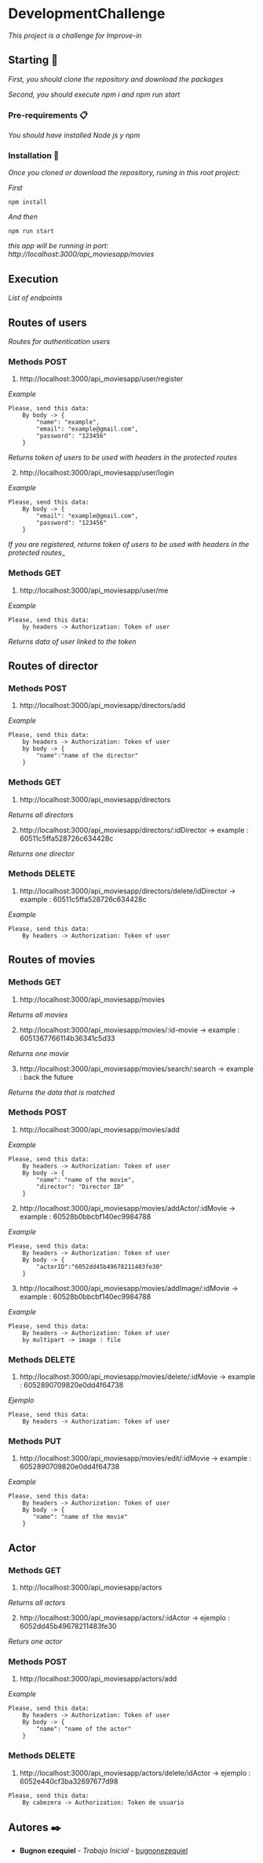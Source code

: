 # DevelopmentChallenge

_This project is a challenge for Improve-in_

## Starting 🚀

_First, you should clone the repository and download the packages_

_Second, you should execute npm i and npm run start_


### Pre-requirements  📋

_You should have installed Node js y npm_

### Installation 🔧

_Once you cloned or download the repository, runing in this root project:_

_First_

```
npm install 
```

_And then_

```
npm run start
```

_this app will be running in port: http://localhost:3000/api_moviesapp/movies_

## Execution

_List of endpoints_


## Routes of users 

_Routes for authentication users_

### Methods POST

1. http://localhost:3000/api_moviesapp/user/register

_Example_

```
Please, send this data: 
    By body -> {
        "name": "example",
        "email": "example@gmail.com",
        "password": "123456"
    }
```

_Returns token of users to be used with headers in the protected routes_


2. http://localhost:3000/api_moviesapp/user/login

_Example_

```
Please, send this data: 
    By body -> {
        "email": "example@gmail.com",
        "password": "123456"
    }
```
_If you are registered, returns token of users to be used with headers in the protected routes__


### Methods GET

1. http://localhost:3000/api_moviesapp/user/me

_Example_

```
Please, send this data:
    by headers -> Authorization: Token of user
```
_Returns data of user linked to the token_

## Routes of director

### Methods POST 

1. http://localhost:3000/api_moviesapp/directors/add

_Example_

```
Please, send this data:
    by headers -> Authorization: Token of user
    by body -> {
	    "name":"name of the director"
    }
```


### Methods GET

1. http://localhost:3000/api_moviesapp/directors

_Returns all directors_

2. http://localhost:3000/api_moviesapp/directors/:idDirector -> example : 60511c5ffa528726c634428c

_Returns one director_


### Methods DELETE 

1. http://localhost:3000/api_moviesapp/directors/delete/idDirector -> example : 60511c5ffa528726c634428c


_Example_

```
Please, send this data:
    By headers -> Authorization: Token of user
```

## Routes of movies


### Methods GET

1. http://localhost:3000/api_moviesapp/movies 

_Returns all movies_

2. http://localhost:3000/api_moviesapp/movies/:id-movie -> example : 6051367766114b36341c5d33

_Returns one movie_

3. http://localhost:3000/api_moviesapp/movies/search/:search -> example : back the future

_Returns the data that is matched_


### Methods POST

1. http://localhost:3000/api_moviesapp/movies/add 

_Example_

```
Please, send this data: 
    By headers -> Authorization: Token of user
    By body -> {
        "name": "name of the movie",
        "director": "Director ID"
    }
```

2. http://localhost:3000/api_moviesapp/movies/addActor/:idMovie -> example : 60528b0bbcbf140ec9984788

_Example_

```
Please, send this data:
    By headers -> Authorization: Token of user
    By body -> {
	    "actorID":"6052dd45b49678211483fe30"
    }
```

3. http://localhost:3000/api_moviesapp/movies/addImage/:idMovie -> example : 60528b0bbcbf140ec9984788

_Example_

```
Please, send this data:
    By headers -> Authorization: Token of user
    by multipart -> image : file
```

### Methods DELETE

1. http://localhost:3000/api_moviesapp/movies/delete/:idMovie -> example : 6052890709820e0dd4f64738

_Ejemplo_

```
Please, send this data:
    By headers -> Authorization: Token of user

```

### Methods PUT

1. http://localhost:3000/api_moviesapp/movies/edit/:idMovie -> example : 6052890709820e0dd4f64738

_Example_

```
Please, send this data:
    By headers -> Authorization: Token of user
    By body -> {
	   "name": "name of the movie"
    }
```

## Actor 


### Methods GET

1. http://localhost:3000/api_moviesapp/actors

_Returns all actors_

2. http://localhost:3000/api_moviesapp/actors/:idActor -> ejemplo : 6052dd45b49678211483fe30

_Returs one actor_

### Methods POST

1. http://localhost:3000/api_moviesapp/actors/add

_Example_

```
Please, send this data: 
    By headers -> Authorization: Token of user
    By body -> {
        "name": "name of the actor"
    }
```


### Methods DELETE

1. http://localhost:3000/api_moviesapp/actors/delete/idActor -> ejemplo : 6052e440cf3ba32697677d98

```
Please, send this data: 
    By cabezera -> Authorization: Token de usuario
```

## Autores ✒️


* **Bugnon ezequiel** - *Trabajo Inicial* - [bugnonezequiel](https://github.com/bugnonezequiel)

